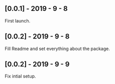 ## [0.0.1] - 2019 - 9 - 8 

First launch.

## [0.0.2] - 2019 - 9 - 8 

Fill Readme and set everything about the package.

## [0.0.2] - 2019 - 9 - 9 

Fix intial setup.


